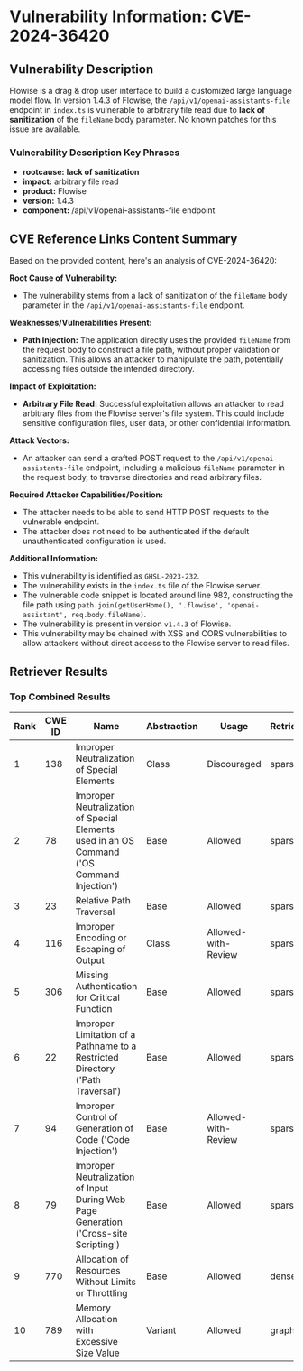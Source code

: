 # Vulnerability Information: CVE-2024-36420

## Vulnerability Description
Flowise is a drag & drop user interface to build a customized large language model flow. In version 1.4.3 of Flowise, the `/api/v1/openai-assistants-file` endpoint in `index.ts` is vulnerable to arbitrary file read due to **lack of sanitization** of the `fileName` body parameter. No known patches for this issue are available.

### Vulnerability Description Key Phrases
- **rootcause:** **lack of sanitization**
- **impact:** arbitrary file read
- **product:** Flowise
- **version:** 1.4.3
- **component:** /api/v1/openai-assistants-file endpoint

## CVE Reference Links Content Summary
Based on the provided content, here's an analysis of CVE-2024-36420:

**Root Cause of Vulnerability:**

*   The vulnerability stems from a lack of sanitization of the `fileName` body parameter in the `/api/v1/openai-assistants-file` endpoint.

**Weaknesses/Vulnerabilities Present:**

*   **Path Injection:** The application directly uses the provided `fileName` from the request body to construct a file path, without proper validation or sanitization. This allows an attacker to manipulate the path, potentially accessing files outside the intended directory.

**Impact of Exploitation:**

*   **Arbitrary File Read:** Successful exploitation allows an attacker to read arbitrary files from the Flowise server's file system. This could include sensitive configuration files, user data, or other confidential information.

**Attack Vectors:**

*   An attacker can send a crafted POST request to the `/api/v1/openai-assistants-file` endpoint, including a malicious `fileName` parameter in the request body, to traverse directories and read arbitrary files.

**Required Attacker Capabilities/Position:**

*   The attacker needs to be able to send HTTP POST requests to the vulnerable endpoint.
*   The attacker does not need to be authenticated if the default unauthenticated configuration is used.

**Additional Information:**

*   This vulnerability is identified as `GHSL-2023-232`.
*   The vulnerability exists in the `index.ts` file of the Flowise server.
*   The vulnerable code snippet is located around line 982, constructing the file path using `path.join(getUserHome(), '.flowise', 'openai-assistant', req.body.fileName)`.
*   The vulnerability is present in version `v1.4.3` of Flowise.
*   This vulnerability may be chained with XSS and CORS vulnerabilities to allow attackers without direct access to the Flowise server to read files.

## Retriever Results

### Top Combined Results

| Rank | CWE ID | Name | Abstraction | Usage  | Retrievers | Individual Scores |
|------|--------|------|-------------|-------|------------|-------------------|
| 1 | 138 | Improper Neutralization of Special Elements | Class | Discouraged | sparse | 0.358 |
| 2 | 78 | Improper Neutralization of Special Elements used in an OS Command ('OS Command Injection') | Base | Allowed | sparse | 0.326 |
| 3 | 23 | Relative Path Traversal | Base | Allowed | sparse | 0.311 |
| 4 | 116 | Improper Encoding or Escaping of Output | Class | Allowed-with-Review | sparse | 0.310 |
| 5 | 306 | Missing Authentication for Critical Function | Base | Allowed | sparse | 0.303 |
| 6 | 22 | Improper Limitation of a Pathname to a Restricted Directory ('Path Traversal') | Base | Allowed | sparse | 0.302 |
| 7 | 94 | Improper Control of Generation of Code ('Code Injection') | Base | Allowed-with-Review | sparse | 0.301 |
| 8 | 79 | Improper Neutralization of Input During Web Page Generation ('Cross-site Scripting') | Base | Allowed | sparse | 0.301 |
| 9 | 770 | Allocation of Resources Without Limits or Throttling | Base | Allowed | dense | 0.424 |
| 10 | 789 | Memory Allocation with Excessive Size Value | Variant | Allowed | graph | 0.003 |

